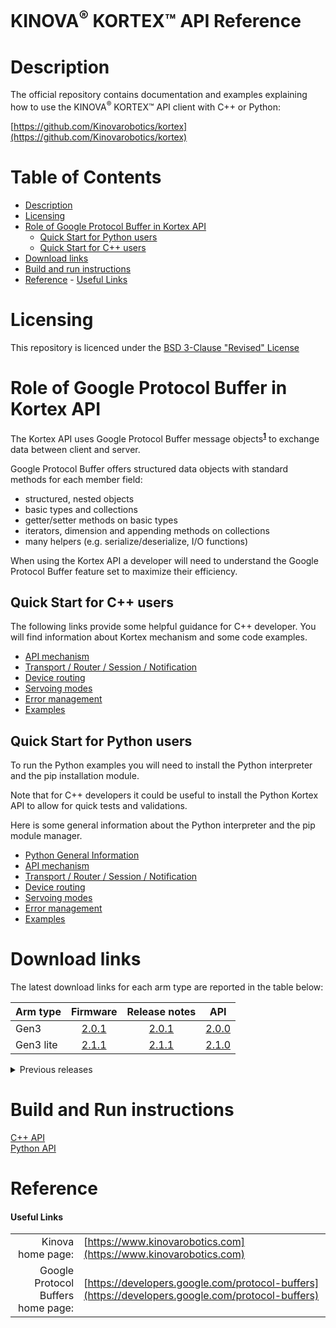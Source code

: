 <!--
* KINOVA (R) KORTEX (TM)
*
* Copyright (c) 2018 Kinova inc. All rights reserved.
*
* This software may be modified and distributed
* under the terms of the BSD 3-Clause license.
*
* Refer to the LICENSE file for details.
*
-->

<h1>KINOVA<sup>®</sup> KORTEX™ API Reference</h1>

<a id="markdown-description" name="description"></a>
# Description

The official repository contains documentation and examples explaining how to use the KINOVA<sup>®</sup> KORTEX™ API client with C++ or Python:  


[https://github.com/Kinovarobotics/kortex](https://github.com/Kinovarobotics/kortex)  

<h1>Table of Contents</h1>

<!-- TOC -->

- [Description](#description)
- [Licensing](#licensing)
- [Role of Google Protocol Buffer in Kortex API](#role-of-google-protobuf-in-kortex-api)
    - [Quick Start for Python users](#quick-start-howto-python)
    - [Quick Start for C++ users](#quick-start-howto-cpp)
- [Download links](#api-download-links)
- [Build and run instructions](#build-and-run-instructions)
- [Reference](#reference)
            - [Useful Links](#useful-links)

<!-- /TOC -->

<a id="markdown-licensing" name="licensing"></a>
# Licensing 
This repository is licenced under the [BSD 3-Clause "Revised" License](./LICENSE) 

<a id="markdown-role-of-google-protobuf-in-kortex-api" name="role-of-google-protobuf-in-kortex-api"></a>
# Role of Google Protocol Buffer in Kortex API 

The Kortex API uses Google Protocol Buffer message objects<sup>**[1](#useful-links)**</sup> to exchange data between client and server.  

Google Protocol Buffer offers structured data objects with standard methods for each member field:  
+ structured, nested objects
+ basic types and collections
+ getter/setter methods on basic types
+ iterators, dimension and appending methods on collections
+ many helpers (e.g. serialize/deserialize, I/O functions)
  
When using the Kortex API a developer will need to understand the Google Protocol Buffer feature set to maximize their efficiency.  

<a id="markdown-quick-start-howto-cpp" name="quick-start-howto-cpp"></a>
## Quick Start for C++ users
  The following links provide some helpful guidance for C++ developer. You will find information about Kortex mechanism and some code examples.

+ [API mechanism](./linked_md/cpp_api_mechanism.md)
+ [Transport / Router / Session / Notification](./linked_md/cpp_transport_router_session_notif.md)
+ [Device routing](./linked_md/cpp_device_routing.md)
+ [Servoing modes](./linked_md/cpp_servoing_modes.md)
+ [Error management](./linked_md/cpp_error_management.md)
+ [Examples](./api_cpp/examples/readme.md)

<a id="markdown-quick-start-howto-python" name="quick-start-howto-python"></a>
## Quick Start for Python users

  To run the Python examples you will need to install the Python interpreter and the pip installation module.

  Note that for C++ developers it could be useful to install the Python Kortex API to allow for quick tests and validations.

  Here is some general information about the Python interpreter and the pip module manager.  
  - [Python General Information](./linked_md/python_quick_start.md)
  - [API mechanism](./linked_md/python_api_mechanism.md)
  - [Transport / Router / Session / Notification](./linked_md/python_transport_router_session_notif.md)
  - [Device routing](./linked_md/python_device_routing.md)
  - [Servoing modes](./linked_md/python_servoing_modes.md)
  - [Error management](./linked_md/python_error_management.md)
  - [Examples](./api_python/examples/readme.md)

<a id="markdown-api-download-links" name="api-download-links"></a>
# Download links

The latest download links for each arm type are reported in the table below:

| Arm type       | Firmware     | Release notes      | API |
| :------------- | :----------: | :-----------: | :-----------:
|  Gen3 | [2.0.1](https://artifactory.kinovaapps.com/artifactory/generic-public/kortex/gen3/2.0.1/Gen3-2.0.1.swu)   | [2.0.1](https://artifactory.kinovaapps.com/artifactory/generic-public/kortex/gen3/2.0.1/RN-001_KINOVA_Gen3_Ultra_lightweight_robot-Release_Notes_EN_R05%20(1).pdf)    | [2.0.0](https://artifactory.kinovaapps.com/artifactory/generic-local-public/kortex/API/2.0.0/kortex_api_2.0.0.zip)
| Gen3 lite   | [2.1.1](https://artifactory.kinovaapps.com/artifactory/generic-local-public/kortex/gen3Lite/2.1.1/Gen3Lite-2.1.1.swu) | [2.1.1](https://artifactory.kinovaapps.com/artifactory/generic-local-public/kortex/gen3Lite/2.1.1/RN-002_Gen3_lite_robot_Release_Notes_EN_R01.pdf) | [2.1.0](https://artifactory.kinovaapps.com/artifactory/generic-local-public/kortex/API/2.1.0/kortex_api_2.1.0.zip)

<details><summary>Previous releases</summary>
<p>
<ul>
<li>
Release 2.0.0 for Gen3: <a href="https://artifactory.kinovaapps.com/artifactory/generic-local-public/kortex/gen3/2.0.0/Gen3-2.0.0.swu">Firmware</a>, <a href="https://artifactory.kinovaapps.com/artifactory/generic-local-public/kortex/gen3/2.0.0/RN-001_KINOVA_Gen3_Ultra_lightweight_robot-Release_Notes_EN_R04.pdf">Release Notes</a>, <a href="https://artifactory.kinovaapps.com/artifactory/generic-local-public/kortex/API/2.0.0/kortex_api_2.0.0.zip">Kortex API</a>
</li>
</ul>
</p>
</details>

<a id="markdown-build-and-run-instructions" name="build-and-run-instructions"></a>
# Build and Run instructions

[C++ API](./api_cpp/examples/readme.md)  
[Python API](./api_python/examples/readme.md) 

<a id="markdown-reference" name="reference"></a>
# Reference
<a id="markdown-useful-links" name="useful-links"></a>
#### Useful Links
|  |  |  
| ---: | --- |  
| Kinova home page: | [https://www.kinovarobotics.com](https://www.kinovarobotics.com)|  
| Google Protocol Buffers home page: | [https://developers.google.com/protocol-buffers](https://developers.google.com/protocol-buffers) |  
